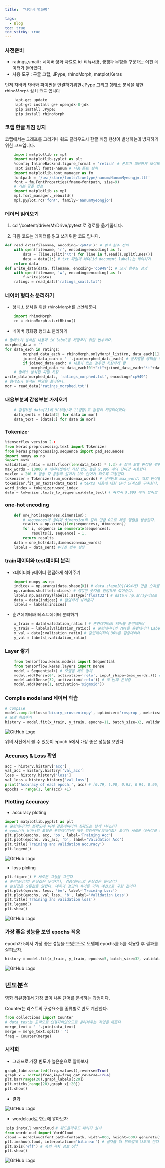 ```yaml
---
title:  "네이버 영화평"

tags:
  - Blog
toc: true
toc_sticky: true
---
```



### 사전준비

- ratings_small : 네이버 영화 자료로 id, 리뷰내용, 긍정과 부정을 구분하는 이진 데이터가 들어있다.
- 사용 도구 : 구글 코랩, JPype, rhinoMorph, matplot,Keras

먼저 자바와 자바와 파이썬을 연결하기위한 JPype 그리고 형태소 분석을 위한 rhinoMorph 설치 코드 입니다.

```python
    !apt-get update
    !apt-get install g++ openjdk-8-jdk
    !pip install JPype1
    !pip install rhinoMorph
```

### 코랩 한글 깨짐 방지

코랩에서는 그래프를 그리거나 워드 클라우드시 한글 깨짐 현상이 발생하는데 방지하기 위한 코드입니다.

```python
    import matplotlib as mpl
    import matplotlib.pyplot as plt
    %config InlineBackend.figure_format = 'retina' # 폰트가 깨끗하게 보이도록 설정
    !apt install fonts-nanum # 나눔 폰트 설치
    import matplotlib.font_manager as fm
    fontpath = '/usr/share/fonts/truetype/nanum/NanumMyeongjo.ttf'
    font = fm.FontProperties(fname=fontpath, size=9)
    # 기본 글꼴 변경
    import matplotlib as mpl
    mpl.font_manager._rebuild()
    mpl.pyplot.rc('font', family='NanumMyeongjo')
```

### 데이터 읽어오기

1. cd '/content/drive/MyDrive/pytest'로 경로를 옮겨 줍니다.

2. 다음 코드는 데이터를 읽고 쓰기위한 코드 입니다.

```python
def read_data(filename, encoding='cp949'): # 읽기 함수 정의
    with open(filename, 'r', encoding=encoding) as f:
        data = [line.split('\t') for line in f.read().splitlines()]
        data = data[1:] # txt 파일의 헤더(id document label)는 제외하기
    return data
def write_data(data, filename, encoding='cp949'): # 쓰기 함수도 정의
    with open(filename, 'w', encoding=encoding) as f:
        f.write(data)
    ratings = read_data('ratings_small.txt')
```

### 네이버 형태소 분리하기

- 형태소 분석을 위한 rhinoMorph를 선언해준다.

```python
    import rhinoMorph
    rn = rhinoMorph.startRhino()
```
- 네이버 영화평 형태소 분리하기 

```python
# 형태소가 분석된 내용과 id,label을 저장하기 위한 변수이다.
morphed_data = ''
for data_each in ratings:
        morphed_data_each = rhinoMorph.onlyMorph_list(rn, data_each[1], pos=['NNG', 'NNP', 'VV', 'VA', 'XR', 'IC', 'MM', 'MAG', 'MAJ'], eomi= True)
        joined_data_each = ' '.join(morphed_data_each) # 문자열을 공백을 두고 하나로 연결
        if joined_data_each: # 내용이 있는 경우만 저장하게 함
            morphed_data += data_each[0]+"\t"+joined_data_each+"\t"+data_each[2]+"\n"
    # 형태소 분석된 파일 저장
write_data(morphed_data, 'ratings_morphed.txt', encoding='cp949')
# 형태소가 분석된 파일을 불러온다.
mor = read_data('ratings_morphed.txt')
```
### 내용부분과 감정부분 가져오기

```python
    # 감정부분 data[2]에 0(부정)과 1(긍정)로 감정이 저장되어있다.
    data_senti = [data[2] for data in mor]
    data_text = [data[1] for data in mor]
```

### Tokenizer

```python
%tensorflow_version 2.x
from keras.preprocessing.text import Tokenizer
from keras.preprocessing.sequence import pad_sequences
import numpy as np
import math
validation_ratio = math.floor(len(data_text) * 0.3) # 최적 모델 판정을 위한 검증 샘플은 전체의 30%로 한다
max_words = 10000 # 데이터셋에서 가장 빈도 높은 9,999 개의 단어만 사용한다
maxlen = 200 # 항상 각 문장의 길이가 200 단어가 되도록 고정한다
tokenizer = Tokenizer(num_words=max_words) # 상위빈도 max_words 개의 단어를 추려내는 Tokenizer 객체 생성
tokenizer.fit_on_texts(data_text) # texts 내용에 대한 단어 인덱스를 구축한다. 사용할 단어가 결정된다
word_index = tokenizer.word_index
data = tokenizer.texts_to_sequences(data_text) # 여기서 9,999 개의 단어만 추출된다.
```

### one-hot encoding 

```python
    def one_hot(sequences,dimension):
        # sequences의 길이와 dimension의 길이 만큼 0으로 채운 행렬을 생성한다.
        results = np.zeros((len(sequences), dimension))
        for i, sequence in enumerate(sequences):
            results[i, sequence] = 1.
        return results
    data = one_hot(data,dimension=max_words)
    labels = data_senti #타겟 변수 설정
```

### train데이터와 test데이터 분리

- x데이터와 y데이터 랜덤하게 섞어주기

```python
    import numpy as np
    indices = np.arange(data.shape[0]) # data.shape[0](494개) 만큼 숫자를 생서어해준다.
    np.random.shuffle(indices) # 생성한 숫자를 랜덤하게 섞어준다.
    labels.np.asarray(labels).astype('float32') # data가 np.array이므로 labels도 똑같이 바꿔준다.
    data = data[indices] # 랜덤하게 섞어준다
    labels = labels[indices]
```

- 훈련데이터와 테스트데이터 분리하기

```python
    x_train = data[validation_ratio:] # 훈련데이터의 70%를 훈련데이터
    y_train = labels[validation_ratio:] # 훈련데이터의 70%를 훈련데이터 Label (data와 labels는 같은 순서)
    x_val = data[:validation_ratio] # 훈련데이터의 30%를 검증데이터
    y_val = labels[:validation_ratio] 
```

### Layer 쌓기

```python
    from tensorflow.keras.models import Sequential
    from tensorflow.keras.layers import Dense
    model = Sequential() # 모델을 새로 정의
    model.add(Dense(64, activation='relu', input_shape=(max_words,))) # 첫 번째 은닉층. activation은 다음 층으로 값을 넘기는 방법
    model.add(Dense(32, activation='relu')) # 두 번째 은닉층
    model.add(Dense(1, activation='sigmoid'))
```

### Complie model and 데이터 학습

```python
# compile
model.compile(loss='binary_crossentropy', optimizer='rmsprop', metrics=['acc'])
# 모델 학습하기
history = model.fit(x_train, y_train, epochs=11, batch_size=32, validation_data=(x_val, y_val))

```
![GitHub Logo](/image/네이버영화평/epoch결과.png)

위의 사진에서 볼 수 있듯이 epoch 5에서 가장 좋은 성능을 보인다. 

### Accuracy & Loss 확인

```python
acc = history.history['acc']
val_acc = history.history['val_acc']
loss = history.history['loss']
val_loss = history.history['val_loss']
print('Accuracy of each epoch:', acc) # [0.79, 0.90, 0.93, 0.94, 0.96, 0.97, 0.98, 0.98, 0.98, 0.99]
epochs = range(1, len(acc) +1)
```

### Plotting Accuracy

- accuracy ploting

```python
import matplotlib.pyplot as plt
# 훈련데이터의 정확도에 비해 검증데이터의 정확도는 낮게 나타난다
# epoch가 늘어나면 모델은 훈련데이터에 매우 민감해져(과대적합) 오히려 새로운 데이터를 잘 못 맞춘다
plt.plot(epochs, acc, 'bo', label='Training Acc')
plt.plot(epochs, val_acc, 'b', label='Validation Acc')
plt.title('Training and validation accuracy')
plt.legend() 
```
![GitHub Logo](/image/네이버영화평/accploting.png)

- loss ploting

```python
plt.figure() # 새로운 그림을 그린다
# 훈련데이터의 손실값은 낮아지나, 검증데이터의 손실값은 높아진다
# 손실값은 오류값을 말한다. 예측과 정답의 차이를 거리 계산으로 구한 값이다
plt.plot(epochs, loss, 'bo', label='Training Loss')
plt.plot(epochs, val_loss, 'b', label='Validation Loss')
plt.title('Training and validation loss')
plt.legend()
plt.show()
```
![GitHub Logo](/image/네이버영화평/lossploting.png)

### 가장 좋은 성능을 보인 epochs 적용

epoch가 5에서 가장 좋은 성능을 보였으므로 모델에 epochs를 5를 적용한 후 결과를 살펴보자.

```python
history = model.fit(x_train, y_train, epochs=5, batch_size=32, validation_data=(x_val, y_val))
```
![GitHub Logo](/image/네이버영화평/최종결과.png)

## 빈도분석

영화 리뷰평에서 가장 많이 나온 단어를 분석하는 과정이다.

Counter는 리스트의 구성요소를 종류별로 빈도 계산한다.

```python
from collections import Counter
# data_text는 공백으로 연결되어있으므로 분리해주는 작업을 해준다
merge_text = ' '.join(data_text)
merge = merge_text.split(' ')
freq = Counter(merge)
```

### 시각화

- 그래프로 가장 빈도가 높은순으로 알아보자

```python
graph_labels=sorted(freq.values(),reverse=True)
graph_x = sorted(freq,key=freq.get,reverse=True)
plt.bar(range(20),graph_labels[:20])
plt.xticks(range(20),graph_x[:20])
plt.show()
```
- 결과

![GitHub Logo](/image/네이버영화평/그래프.png)

- wordcloud로 한눈에 알아보자

```python
!pip install wordcloud # 워드클라우드 패키지 설치
from wordcloud import WordCloud
cloud = WordCloud(font_path=fontpath, width=800, height=600).generate(" ".join(graph_x))
plt.imshow(cloud, interpolation='bilinear') # 글자를 더 부드럽게 나오게 한다
plt.axis('off') # 축의 위치 정보 off
plt.show()
```
![GitHub Logo](/image/네이버영화평/클라우드.png)


